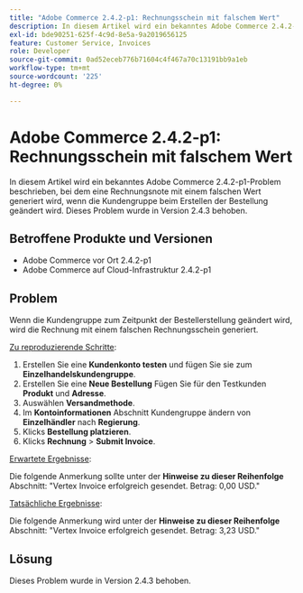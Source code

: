 ```yaml
---
title: "Adobe Commerce 2.4.2-p1: Rechnungsschein mit falschem Wert"
description: In diesem Artikel wird ein bekanntes Adobe Commerce 2.4.2-p1-Problem beschrieben, bei dem eine Rechnungsnote mit einem falschen Wert generiert wird, wenn die Kundengruppe beim Erstellen der Bestellung geändert wird. Dieses Problem wurde in Version 2.4.3 behoben.
exl-id: bde90251-625f-4c9d-8e5a-9a2019656125
feature: Customer Service, Invoices
role: Developer
source-git-commit: 0ad52eceb776b71604c4f467a70c13191bb9a1eb
workflow-type: tm+mt
source-wordcount: '225'
ht-degree: 0%

---
```


# Adobe Commerce 2.4.2-p1: Rechnungsschein mit falschem Wert

In diesem Artikel wird ein bekanntes Adobe Commerce 2.4.2-p1-Problem beschrieben, bei dem eine Rechnungsnote mit einem falschen Wert generiert wird, wenn die Kundengruppe beim Erstellen der Bestellung geändert wird. Dieses Problem wurde in Version 2.4.3 behoben.

## Betroffene Produkte und Versionen

* Adobe Commerce vor Ort 2.4.2-p1
* Adobe Commerce auf Cloud-Infrastruktur 2.4.2-p1

## Problem

Wenn die Kundengruppe zum Zeitpunkt der Bestellerstellung geändert wird, wird die Rechnung mit einem falschen Rechnungsschein generiert.

<u>Zu reproduzierende Schritte</u>:

1. Erstellen Sie eine **Kundenkonto testen** und fügen Sie sie zum **Einzelhandelskundengruppe**.
1. Erstellen Sie eine **Neue Bestellung** Fügen Sie für den Testkunden **Produkt** und **Adresse**.
1. Auswählen **Versandmethode**.
1. Im **Kontoinformationen** Abschnitt Kundengruppe ändern von **Einzelhändler** nach **Regierung**.
1. Klicks **Bestellung platzieren**.
1. Klicks **Rechnung** > **Submit Invoice**.

<u>Erwartete Ergebnisse</u>:

Die folgende Anmerkung sollte unter der **Hinweise zu dieser Reihenfolge**  Abschnitt: &quot;Vertex Invoice erfolgreich gesendet. Betrag: 0,00 USD.&quot;

<u>Tatsächliche Ergebnisse</u>:

Die folgende Anmerkung wird unter der **Hinweise zu dieser Reihenfolge** Abschnitt: &quot;Vertex Invoice erfolgreich gesendet. Betrag: 3,23 USD.&quot;

## Lösung

Dieses Problem wurde in Version 2.4.3 behoben.
